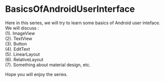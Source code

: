 # BasicsOfAndroidUserInterface
Here in this series, we will try to learn some basics of Android user inteface.
We will discuss :  
  (1). ImageView  
  (2). TextView  
  (3). Button  
  (4). EditText  
  (5). LinearLayout  
  (6). RelativeLayout  
  (7). Something about material design, etc.  
  
Hope you will enjoy the series.

